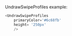 UndrawSwipeProfiles example:
```js 
<UndrawSwipeProfiles
    primaryColor='#6c68fb'
    height= '250px'
    />
```